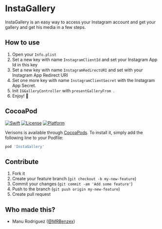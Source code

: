 # InstaGallery

InstaGallery is an easy way to access your Instagram account and get your gallery and get his media in a few steps.

## How to use
1. Open your `Info.plist`
2. Set a new key with name `InstagramClientId` and set your Instagram App Id in this key
3. Set a new key with name `InstagramRedirectURI` and set with your Instagram App Redirect URI
4. Set one more key with name `InstagramClientSecret` with the Instagram App Secret.
5. Init `IGGalleryController` with `presentGalleryFrom `.
6. Enjoy! 🎉

## CocoaPod
[![Swift](https://img.shields.io/badge/swift-5.0-red)](https://cocoapods.org/pods/InstaGallery)
[![License](https://img.shields.io/badge/license-MIT-lightgrey)](https://cocoapods.org/pods/InstaGallery)
[![Platform](https://img.shields.io/badge/platform-ios-blue)](https://cocoapods.org/pods/InstaGallery)

Verisons is available through [CocoaPods](http://cocoapods.org). To install
it, simply add the following line to your Podfile:

```ruby
pod 'InstaGallery'
```

## Contribute

1. Fork it
2. Create your feature branch (`git checkout -b my-new-feature`)
3. Commit your changes (`git commit -am 'Add some feature'`)
4. Push to the branch (`git push origin my-new-feature`)
5. Create pull request

## Who made this?
- Manu Rodriguez ([@MRBenzex](https://twitter.com/mrbenzex))
